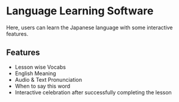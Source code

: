
# Language Learning Software

Here, users can learn the Japanese language with some interactive features.




## Features

- Lesson wise Vocabs
- English Meaning
- Audio & Text Pronunciation
- When to say this word
- Interactive celebration after successfully completing the lesson


